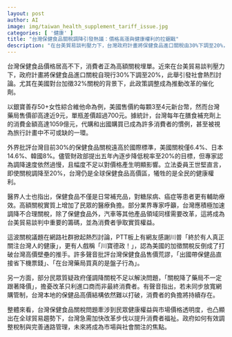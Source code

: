 ```yaml
---
layout: post
author: AI
image: img/taiwan_health_supplement_tariff_issue.jpg
categories: [ '健康' ]
title: "台灣保健食品關稅調降引發熱議：價格高漲與健康權利的拉鋸戰"
description: "在台美貿易談判壓力下，台灣政府計畫將保健食品進口關稅由30%下調至20%，此政策面對社會熱烈討論。台灣保健食品價格遠高於美國與鄰近國家，嚴重影響消費者負擔與健康權益。專家與立委呼籲加快調降關稅速度並同步完善通路管理，才能有效提升市場透明度和消費者福祉。此改革成為台美貿易談判及國內產業價格改革的重要議題。"
---
```

台灣保健食品價格居高不下，消費者正為高額關稅埋單。近來在台美貿易談判壓力下，政府計畫將保健食品進口關稅自現行30%下調至20%，此舉引發社會熱烈討論。尤其在美國對台加徵32%關稅的背景下，此政策調整成為推動改革的催化劑。

以銀寶善存50+女性綜合維他命為例，美國售價約每顆3至4元新台幣，然而台灣藥局售價卻高達近9元，單瓶差價超過700元。據統計，台灣每年在膳食補充劑上的消費金額高達1059億元，代購和出國購買已成為許多消費者的慣例，甚至被視為旅行計畫中不可或缺的一環。

外界批評台灣目前30%的保健食品關稅遠高於國際標準，美國關稅僅6.4%、日本14.6%、韓國8%。儘管財政部提出五年內逐步降低稅率至20%的目標，但專家認為調降速度依然過慢，且幅度不足以對價格產生明顯影響。立法委員王世堅直言，即使關稅調降至20%，台灣仍是全球保健食品高價區，犧牲的是全民的健康權利。

醫界人士也指出，保健食品不僅是日常補充品，對糖尿病、癌症等患者更有輔助療效。高額關稅實質上增加了民眾的醫療負擔。部分業界專家呼籲，台灣應積極加速調降不合理關稅，除了保健食品外，汽車等其他產品領域同樣需要改革，這將成為台美貿易談判中重要的籌碼，並為消費者爭取實質權益。

這波關稅議題在網路社群掀起熱烈討論，PTT板上有網友感謝川普「終於有人真正關注台灣人的健康」，更有人戲稱「川寶德政！」，認為美國的加徵關稅反倒成了打破台灣高價壁壘的推手。許多聲音批評台灣保健食品售價荒謬，「出國帶保健品直接省下機票錢」、「在台灣藥局買真的是盤子行為」。

另一方面，部分民眾質疑政府僅調降關稅不足以解決問題，「關稅降了藥局不一定跟著降價」，擔憂改革只利進口商而非最終消費者。有聲音指出，若未同步放寬網購管制，台灣本地的保健品高價結構依然難以打破，消費者的負擔將持續存在。

整體來看，台灣保健食品關稅問題牽涉到民眾健康權益與市場價格透明度，也凸顯出在全球貿易趨勢下，台灣急需加快改革步伐以提升消費者福祉。政府如何有效調整稅制與完善通路管理，未來將成為市場與社會關注的焦點。